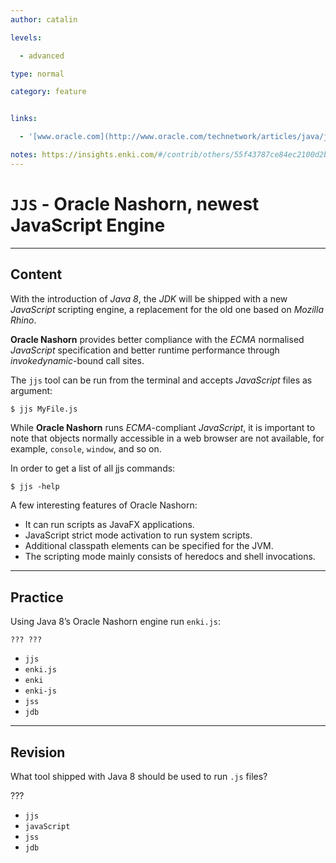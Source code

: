 ```yaml
---
author: catalin

levels:

  - advanced

type: normal

category: feature


links:

  - '[www.oracle.com](http://www.oracle.com/technetwork/articles/java/jf14-nashorn-2126515.html){website}'

notes: https://insights.enki.com/#/contrib/others/55f43787ce84ec2100d2bb5e?search=kha
---
```


# `JJS` - Oracle Nashorn, newest JavaScript Engine

---
## Content

With the introduction of *Java 8*, the *JDK* will be shipped with a new *JavaScript* scripting engine, a replacement for the old one based on *Mozilla Rhino*. 

 **Oracle Nashorn** provides better compliance with the *ECMA* normalised *JavaScript* specification and better runtime performance through *invokedynamic*-bound call sites.

The `jjs` tool can be run from the terminal and accepts *JavaScript* files as argument:
```cmd
$ jjs MyFile.js
```

While **Oracle Nashorn** runs *ECMA*-compliant *JavaScript*, it is important to note that objects normally accessible in a web browser are not available, for example, `console`, `window`, and so on.

In order to get a list of all jjs commands:
```
$ jjs -help
```

A few interesting features of Oracle Nashorn:

- It can run scripts as JavaFX applications.
- JavaScript strict mode activation to run system scripts.
- Additional classpath elements can be specified for the JVM.
- The scripting mode mainly consists of heredocs and shell invocations.

---
## Practice

Using Java 8’s Oracle Nashorn engine run `enki.js`:
```
??? ???
```

* `jjs` 
* `enki.js` 
* `enki` 
* `enki-js` 
* `jss` 
* `jdb`

---
## Revision

What tool shipped with Java 8 should be used to run `.js` files?

???


* `jjs` 
* `javaScript` 
* `jss` 
* `jdb`

